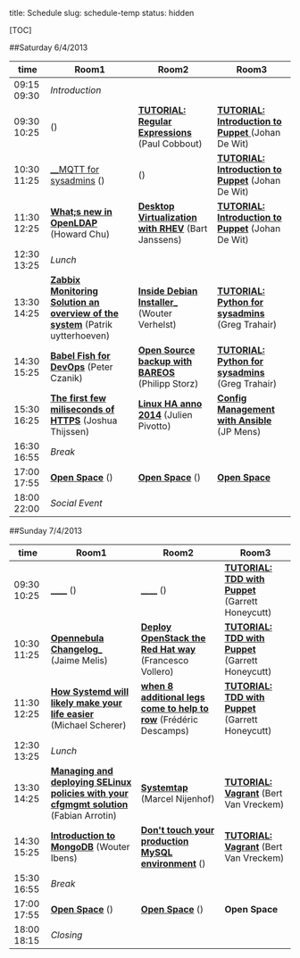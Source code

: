 title: Schedule
slug: schedule-temp
status: hidden

[TOC]

##Saturday 6/4/2013

| time          | Room1 | Room2 | Room3 |
|---------------|-------|-------|-------|
| 09:15 09:30 | _Introduction_ |
| 09:30 10:25 | []() () |[__TUTORIAL: Regular Expressions__]() (Paul Cobbout) | [__TUTORIAL: Introduction to Puppet__ ]()  (Johan De Wit) |
| 10:30 11:25 | [__MQTT for sysadmins]() () | []() () | [__TUTORIAL: Introduction to Puppet__](.html) (Johan De Wit) |
| 11:30 12:25 | [__What;s new in OpenLDAP__]() (Howard Chu) | [__Desktop Virtualization with RHEV__]() (Bart Janssens) | [__TUTORIAL: Introduction to Puppet__]() (Johan De Wit) |
| 12:30 13:25 | _Lunch_ |
| 13:30 14:25 | [__Zabbix Monitoring Solution an overview of the system__]() (Patrik uytterhoeven) | [__Inside Debian Installer___]() (Wouter Verhelst) | [__TUTORIAL: Python for sysadmins__]() (Greg Trahair) |
| 14:30 15:25 | [__Babel Fish for DevOps__]() (Peter Czanik) | [__Open Source backup with BAREOS__]() (Philipp Storz) | [__TUTORIAL: Python for sysadmins__]() (Greg Trahair) |
| 15:30 16:25 | [__The first few miliseconds of HTTPS__]() (Joshua Thijssen) | [__Linux HA anno 2014__]() (Julien Pivotto) | [__Config Management with Ansible__]() (JP Mens) |
| 16:30 16:55 | _Break_ |
| 17:00 17:55 | [__Open Space__]() () | [__Open Space__]() () | [__Open Space__]() |
| 18:00 22:00 | _Social Event_


##Sunday 7/4/2013

|time           | Room1 | Room2 | Room3 |
|---------------|-------|-------|-------|
| 09:30 10:25 | [____]() () | [____]() () | [__TUTORIAL: TDD with Puppet__]() (Garrett Honeycutt)
| 10:30 11:25 | [__Opennebula Changelog___]() (Jaime Melis) | [__Deploy OpenStack the Red Hat way__]() (Francesco Vollero) | [__TUTORIAL: TDD with Puppet__]() (Garrett Honeycutt) |
| 11:30 12:25 | [__How Systemd will likely make your life easier__]() (Michael Scherer) | [__when 8 additional legs come to help to row__]() (Frédéric Descamps) | [__TUTORIAL: TDD with Puppet__]() (Garrett Honeycutt) |
| 12:30 13:25 | _Lunch_ |
| 13:30 14:25 | [__Managing and deploying SELinux policies with your cfgmgmt solution__]() (Fabian Arrotin) | [__Systemtap__]() (Marcel Nijenhof) | [__TUTORIAL: Vagrant__]() (Bert Van Vreckem) |
| 14:30 15:25 | [__Introduction to MongoDB__]() (Wouter Ibens) | [__Don't touch your production MySQL environment__]() () | [__TUTORIAL: Vagrant__]() (Bert Van Vreckem)
| 15:30 16:55 | _Break_ |
| 17:00 17:55 | [__Open Space__]() () | [__Open Space__]() () | __Open Space__ |
| 18:00 18:15 | _Closing_ |

